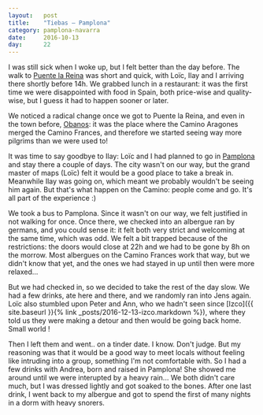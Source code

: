 ```yaml
---
layout:   post
title:    "Tiebas — Pamplona"
category: pamplona-navarra
date:     2016-10-13
day:      22
---
```


I was still sick when I woke up, but I felt better than the day before. The walk to [Puente la Reina](https://www.google.fr/maps/place/31100+Puente+la+Reina,+Navarre,+Espagne/@42.6719683,-1.8179815,16z/data=!3m1!4b1!4m5!3m4!1s0xd50879512bb724d:0x689d5755efe787f6!8m2!3d42.6722761!4d-1.8136024?hl=fr) was short and quick, with Loïc, Ilay and I arriving there shortly before 14h. We grabbed lunch in a restaurant: it was the first time we were disappointed with food in Spain, both price-wise and quality-wise, but I guess it had to happen sooner or later.

We noticed a radical change once we got to Puente la Reina, and even in the town before, [Obanos](https://www.google.fr/maps/place/31151+Obanos,+Navarre,+Espagne/@42.681341,-1.791295,16z/data=!3m1!4b1!4m5!3m4!1s0xd50863174546add:0xc1c2dc8ebfdae794!8m2!3d42.6802901!4d-1.7867374?hl=fr): it was the place where the Camino Aragones merged the Camino Frances, and therefore we started seeing way more pilgrims than we were used to!

It was time to say goodbye to Ilay: Loïc and I had planned to go in [Pamplona](https://www.google.fr/maps/place/Pampelune,+Navarre,+Espagne/@42.8158236,-1.685041,13z/data=!3m1!4b1!4m5!3m4!1s0xd50928ba31965c7:0x4e6e903632cb2e90!8m2!3d42.8125292!4d-1.6457605?hl=fr) and stay there a couple of days. The city wasn't on our way, but the grand master of maps (Loïc) felt it would be a good place to take a break in. Meanwhile Ilay was going on, which meant we probably wouldn't be seeing him again. But that's what happen on the Camino: people come and go. It's all part of the experience :)

We took a bus to Pamplona. Since it wasn't on our way, we felt justified in not walking for once. Once there, we checked into an albergue ran by germans, and you could sense it: it felt both very strict and welcoming at the same time, which was odd. We felt a bit trapped because of the restrictions: the doors would close at 22h and we had to be gone by 8h on the morrow. Most albergues on the Camino Frances work that way, but we didn't know that yet, and the ones we had stayed in up until then were more relaxed...

But we had checked in, so we decided to take the rest of the day slow. We had a few drinks, ate here and there, and we randomly ran into Jens again. Loïc also stumbled upon Peter and Ann, who we hadn't seen since [Izco]({{ site.baseurl }}{% link _posts/2016-12-13-izco.markdown %}), where they told us they were making a detour and then would be going back home. Small world !

Then I left them and went.. on a tinder date. I know. Don't judge. But my reasoning was that it would be a good way to meet locals without feeling like intruding into a group, something I'm not comfortable with. So I had a few drinks with Andrea, born and raised in Pamplona! She showed me around until we were interupted by a heavy rain... We both didn't care much, but I was dressed lightly and got soaked to the bones. After one last drink, I went back to my  albergue and got to spend the first of many nights in a dorm with heavy snorers.
